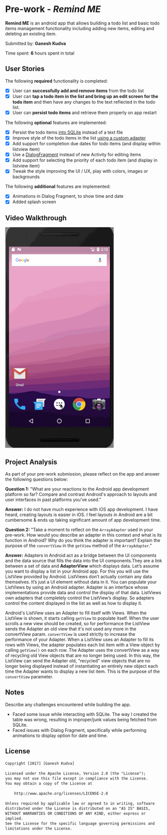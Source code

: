 # Pre-work - *Remind ME*

**Remind ME** is an android app that allows building a todo list and basic todo items management functionality including adding new items, editing and deleting an existing item.

Submitted by: **Ganesh Kudva**

Time spent: **6** hours spent in total

## User Stories

The following **required** functionality is completed:

* [x] User can **successfully add and remove items** from the todo list
* [x] User can **tap a todo item in the list and bring up an edit screen for the todo item** and then have any changes to the text reflected in the todo list.
* [x] User can **persist todo items** and retrieve them properly on app restart

The following **optional** features are implemented:

* [x] Persist the todo items [into SQLite](http://guides.codepath.com/android/Persisting-Data-to-the-Device#sqlite) instead of a text file
* [x] Improve style of the todo items in the list [using a custom adapter](http://guides.codepath.com/android/Using-an-ArrayAdapter-with-ListView)
* [x] Add support for completion due dates for todo items (and display within listview item)
* [x] Use a [DialogFragment](http://guides.codepath.com/android/Using-DialogFragment) instead of new Activity for editing items
* [x] Add support for selecting the priority of each todo item (and display in listview item)
* [x] Tweak the style improving the UI / UX, play with colors, images or backgrounds

The following **additional** features are implemented:

* [x] Animations in Dialog Fragment, to show time and date
* [x] Added splash screen

## Video Walkthrough

![Remind ME](RemindMe.gif)

## Project Analysis

As part of your pre-work submission, please reflect on the app and answer the following questions below:

**Question 1:** "What are your reactions to the Android app development platform so far? Compare and contrast Android's approach to layouts and user interfaces in past platforms you've used."

**Answer:** I do not have much experience with iOS app development. I have heard, creating layouts is easier in iOS. I feel layouts in Android are a bit cumbersome & ends up taking significant amount of app development time.

**Question 2:** "Take a moment to reflect on the `ArrayAdapter` used in your pre-work. How would you describe an adapter in this context and what is its function in Android? Why do you think the adapter is important? Explain the purpose of the `convertView` in the `getView` method of the `ArrayAdapter`."

**Answer:** Adapters in Android act as a bridge between the UI components and the data source that fills the data into the UI components.They are a link between a set of data and **AdapterView** which displays data.
Let’s assume you want to display a list in your Android app. For this you will use the ListView provided by Android. ListViews don’t actually contain any data themselves. It’s just a UI element without data in it. You can populate your ListViews by using an Android adapter.
Adapter is an interface whose implementations provide data and control the display of that data. ListViews own adapters that completely control the ListView’s display. So adapters control the content displayed in the list as well as how to display it.

Android's ListView uses an Adapter to fill itself with Views. When the ListView is shown, it starts calling `getView` to populate itself. When the user scrolls a new view should be created, so for performance the ListView sends the Adapter an old view that it's not used any more in the convertView param.
`convertView` is used strictly to increase the performance of your Adapter. When a ListView uses an Adapter to fill its rows with Views, the adapter populates each list item with a View object by calling `getView()` on each row. The Adapter uses the convertView as a way of recycling old View objects that are no longer being used. In this way, the ListView can send the Adapter old, "recycled" view objects that are no longer being displayed instead of instantiating an entirely new object each time the Adapter wants to display a new list item. This is the purpose of the `convertView` parameter.

## Notes

Describe any challenges encountered while building the app.
* Faced some issue while interacting with SQLite. The way I created the table was wrong, resulting in improper/junk values being fetched from SQLite.
* Faced issues with Dialog Fragment, specifically while performing animations to display option for date and time. 

## License

    Copyright [2017] [Ganesh Kudva]

    Licensed under the Apache License, Version 2.0 (the "License");
    you may not use this file except in compliance with the License.
    You may obtain a copy of the License at

        http://www.apache.org/licenses/LICENSE-2.0

    Unless required by applicable law or agreed to in writing, software
    distributed under the License is distributed on an "AS IS" BASIS,
    WITHOUT WARRANTIES OR CONDITIONS OF ANY KIND, either express or implied.
    See the License for the specific language governing permissions and
    limitations under the License.

